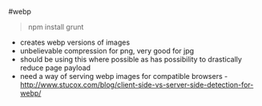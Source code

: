 #webp

>npm install
>grunt

* creates webp versions of images
* unbelievable compression for png, very good for jpg
* should be using this where possible as has possibility to drastically reduce page payload 
* need a way of serving webp images for compatible browsers - http://www.stucox.com/blog/client-side-vs-server-side-detection-for-webp/